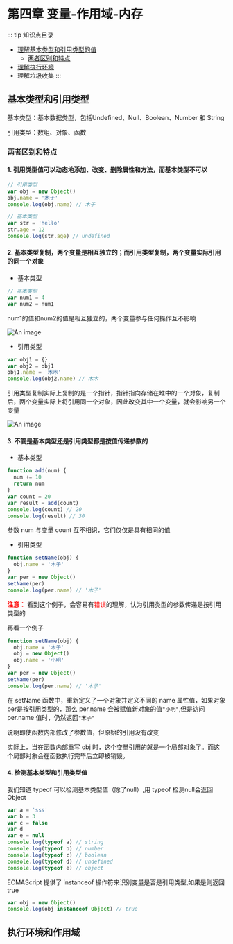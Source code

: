 # 第四章 变量-作用域-内存

::: tip 知识点目录
  * [理解基本类型和引用类型的值](/JavaScript/JavaScript高级程序设计/第四章.html#基本类型和引用类型)
    * [两者区别和特点](/JavaScript/JavaScript高级程序设计/第四章.html#两者区别和特点)
  * [理解执行环境](/JavaScript/JavaScript高级程序设计/第四章.html#执行环境和作用域)
  * 理解垃圾收集
:::

## 基本类型和引用类型

基本类型：基本数据类型，包括Undefined、Null、Boolean、Number 和 String

引用类型：数组、对象、函数

### 两者区别和特点

#### 1. 引用类型值可以动态地添加、改变、删除属性和方法，而基本类型不可以
```js
// 引用类型
var obj = new Object()
obj.name = '木子'
console.log(obj.name) // 木子

// 基本类型
var str = 'hello'
str.age = 12
console.log(str.age) // undefined
```

#### 2. 基本类型复制，两个变量是相互独立的；而引用类型复制，两个变量实际引用的同一个对象

* 基本类型

```js
// 基本类型
var num1 = 4
var num2 = num1
```
num1的值和num2的值是相互独立的，两个变量参与任何操作互不影响

![An image](https://raw.githubusercontent.com/MY729/frontend_learn/gh-pages/img/js高级程序设计/js-4.1.png)

* 引用类型

```js
var obj1 = {}
var obj2 = obj1
obj1.name = '木木'
console.log(obj2.name) // 木木
```
引用类型复制实际上复制的是一个指针，指针指向存储在堆中的一个对象，复制后，两个变量实际上将引用同一个对象，因此改变其中一个变量，就会影响另一个变量

![An image](https://raw.githubusercontent.com/MY729/frontend_learn/gh-pages/img/js高级程序设计/js-4.2.png)

#### 3. 不管是基本类型还是引用类型都是按值传递参数的

* 基本类型

```js
function add(num) {
  num += 10
  return num
}
var count = 20
var result = add(count)
console.log(count) // 20
console.log(result) // 30
```

参数 num 与变量 count 互不相识，它们仅仅是具有相同的值

* 引用类型

```js
function setName(obj) {
  obj.name = '木子'
}
var per = new Object()
setName(per)
console.log(per.name) // '木子'
```
<font style="color: #f00">**注意：**</font> 看到这个例子，会容易有<font style="color: #f00">错误</font>的理解，认为引用类型的参数传递是按引用类型的  

再看一个例子

```js
function setName(obj) {
  obj.name = '木子'
  obj = new Object()
  obj.name = '小明'
}
var per = new Object()
setName(per)
console.log(per.name) // '木子'
```
在 setName 函数中，重新定义了一个对象并定义不同的 name 属性值，如果对象per是按引用类型的，那么 per.name 会被赋值新对象的值`"小明"`,但是访问 per.name 值时，仍然返回`"木子"`

说明即使函数内部修改了参数值，但原始的引用没有改变  

实际上，当在函数内部重写 obj 时，这个变量引用的就是一个局部对象了。而这个局部对象会在函数执行完毕后立即被销毁。 

#### 4. 检测基本类型和引用类型值

我们知道 typeof 可以检测基本类型值（除了null）,用 typeof 检测null会返回Object

```js
var a = 'sss'
var b = 3
var c = false
var d
var e = null
console.log(typeof a) // string
console.log(typeof b) // number
console.log(typeof c) // boolean
console.log(typeof d) // undefined
console.log(typeof e) // object
```
ECMAScript 提供了 instanceof 操作符来识别变量是否是引用类型,如果是则返回true

```js
var obj = new Object()
console.log(obj instanceof Object) // true
```

## 执行环境和作用域

